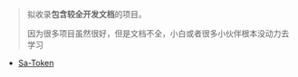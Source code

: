 > 拟收录**包含较全开发文档**的项目。
>
> 因为很多项目虽然很好，但是文档不全，小白或者很多小伙伴根本没动力去学习

- [Sa-Token](https://gitee.com/dromara/sa-token)
